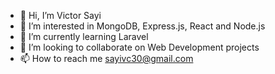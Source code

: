 - 👋 Hi, I’m Victor Sayi
- 👀 I’m interested in MongoDB, Express.js, React and Node.js
- 🌱 I’m currently learning Laravel 
- 💞️ I’m looking to collaborate on Web Development projects 
- 📫 How to reach me sayivc30@gmail.com 

<!---
SayiKE/SayiKE is a ✨ special ✨ repository because its `README.md` (this file) appears on your GitHub profile.
You can click the Preview link to take a look at your changes.
--->
